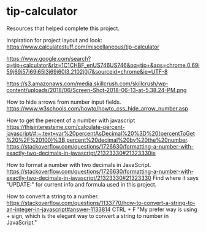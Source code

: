 # tip-calculator

Resources that helped complete this project.

Inspiration for project layout and look:
https://www.calculatestuff.com/miscellaneous/tip-calculator

https://www.google.com/search?q=tip+calculator&rlz=1C1CHBF_enUS746US746&oq=tip+&aqs=chrome.0.69i59j69i57j69i65l3j69i60l3.2102j0j7&sourceid=chrome&ie=UTF-8

https://s3.amazonaws.com/media.skillcrush.com/skillcrush/wp-content/uploads/2018/06/Screen-Shot-2018-06-13-at-5.38.24-PM.png


How to hide arrows from number input fields.
https://www.w3schools.com/howto/howto_css_hide_arrow_number.asp

How to get the percent of a number with javascript
https://thisinterestsme.com/calculate-percent-javascript/#:~:text=var%20percentAsDecimal%20%3D%20(percentToGet%20%2F%20100)%3B,percent%20decimal%20by%20the%20number.
https://stackoverflow.com/questions/1726630/formatting-a-number-with-exactly-two-decimals-in-javascript/21323330#21323330ie

How to format a number with two decimals in JavaScript.
https://stackoverflow.com/questions/1726630/formatting-a-number-with-exactly-two-decimals-in-javascript/21323330#21323330
Find where it says "UPDATE:" for current info and formula used in this project.


How to convert a string to a number.
https://stackoverflow.com/questions/1133770/how-to-convert-a-string-to-an-integer-in-javascript#answer-1133814
CTRL + F "My prefer way is using + sign, which is the elegant way to convert a string to number in JavaScript."
